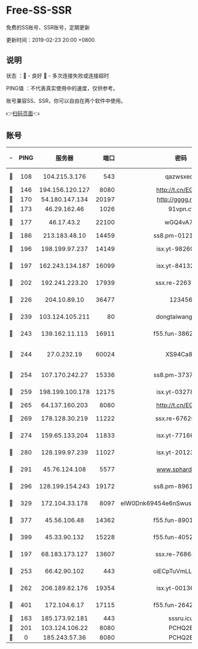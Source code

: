 # Free-SS-SSR

免费的SS账号、SSR账号，定期更新

更新时间：2019-02-23 20:00 +0800

## 说明

状态     ：🙂 - 良好 🙁 - 多次连接失败或连接超时

PING值   ：不代表真实使用中的速度，仅供参考。

账号兼容SS、SSR，你可以自由在两个软件中使用。

👉[扫码页面](https://liesauer.github.io/free-ss-ssr.github.io/)👈

## 账号

|-|PING|服务器|端口|密码|加密方式|区域|
|:----:|:----:|:-----:|-----:|:----:|:----:|:----:|
|🙂|108|104.215.3.176|543|qazwsxedc|aes-256-gcm|JP|
|🙂|146|194.156.120.127|8080|http://t.cn/EGJIyrl|rc4-md5|RU|
|🙂|170|54.180.147.134|20197|http://gggg.rocks|chacha20|KR|
|🙂|173|46.29.162.46|1026|91vpn.cf|rc4-md5|RU|
|🙂|177|46.17.43.2|22100|wGQ4vA7D|aes-256-gcm|RU|
|🙂|186|213.183.48.10|14459|ss8.pm-01218790|rc4-md5|RU|
|🙂|196|198.199.97.237|14149|isx.yt-98260741|aes-256-cfb|US|
|🙂|197|162.243.134.187|16099|isx.yt-84132635|aes-256-cfb|US|
|🙂|202|192.241.223.20|17939|ssx.re-22637861|aes-256-cfb|US|
|🙂|226|204.10.89.10|36477|123456|aes-256-cfb|US|
|🙂|239|103.124.105.211|80|dongtaiwang.com|aes-256-cfb|US|
|🙂|243|139.162.11.113|16911|f55.fun-38620708|aes-256-cfb|SG|
|🙂|244|27.0.232.19|60024|XS94Ca8K|xchacha20-ietf-poly1305|HK|
|🙂|254|107.170.242.27|15336|ss8.pm-37378232|aes-256-cfb|US|
|🙂|259|198.199.100.178|12175|isx.yt-03278448|aes-256-cfb|US|
|🙂|265|64.137.160.203|8080|http://t.cn/EGJIyrl|rc4-md5|CA|
|🙂|269|178.128.30.219|11222|ssx.re-67626834|aes-256-cfb|SG|
|🙂|274|159.65.133.204|11833|isx.yt-77166284|aes-256-cfb|SG|
|🙂|280|128.199.97.239|11027|isx.yt-20123297|aes-256-cfb|SG|
|🙂|291|45.76.124.108|5577|www.sphard.com|aes-256-cfb|AU|
|🙂|296|128.199.154.243|19172|ss8.pm-89617917|aes-256-cfb|SG|
|🙂|329|172.104.33.178|8097|eIW0Dnk69454e6nSwuspv9DmS201tQ0D|aes-256-cfb|SG|
|🙂|377|45.56.106.48|14362|f55.fun-89010731|aes-256-cfb|US|
|🙂|399|45.33.90.132|15228|f55.fun-40522373|aes-256-cfb|US|
|🙂|197|68.183.173.127|13607|ssx.re-76868937|aes-256-cfb|US|
|🙂|253|66.42.90.102|443|oiECpTuVmLLxk4Ts|aes-256-cfb|US|
|🙂|262|206.189.82.176|19354|isx.yt-00136364|aes-256-cfb|SG|
|🙂|401|172.104.6.17|17115|f55.fun-26427842|aes-256-cfb|US|
|🙁|163|185.173.92.181|443|sssru.icu|rc4-md5|RU|
|🙁|201|103.124.106.22|8080|PCHQ2E|rc4-md5|US|
|🙁|0|185.243.57.36|8080|PCHQ2E|rc4-md5|US|
